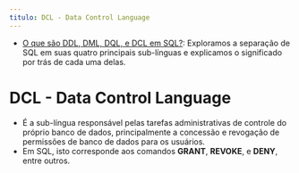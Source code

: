 ```yaml
---
titulo: DCL - Data Control Language
---
```

- [O que são DDL, DML, DQL, e DCL em SQL?](https://learnsql.com.br/blog/o-que-sao-ddl-dml-dql-e-dcl-em-sql/): Exploramos a separação de SQL em suas quatro principais sub-línguas e explicamos o significado por trás de cada uma delas.

# DCL - Data Control Language

 - É a sub-língua responsável pelas tarefas administrativas de controle do próprio banco de dados, principalmente a concessão e revogação de permissões de banco de dados para os usuários.
 - Em SQL, isto corresponde aos comandos **GRANT**, **REVOKE**, e **DENY**, entre outros.

